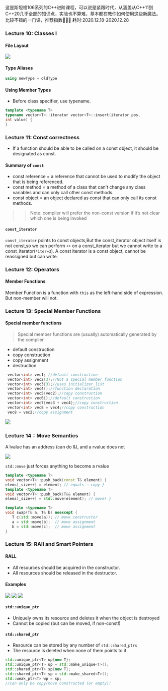 这是斯坦福106系列的C++进阶课程，可以说是紧跟时代，从涵盖从C++11到C++20几乎全部的知识点，实验也不算难，基本都在教你如何使用这些新魔法。
比较不错的一门课，推荐指数🌟🌟🌟
耗时:2020.12.18-2020.12.28

### Lecture 10: Classes I

#### File Layout

![](./images/1.png)


#### Type Aliases
```C++
using newType = oldType
```

#### Using Member Types

* Before class specifier, use typename.
```C++
template <typename T>
typename vector<T>::iterator vector<T>::insert(iterator pos,
int value) {
}
```

### Lecture 11: Const correctness

* If a function should be able to be called on a const object, it should be designated as const.


#### Summary of `const`
* const reference = a reference that cannot be used to modify the object that is being referenced.
* const method = a method of a class that can't change any class
variables and can only call other const methods.
* const object = an object declared as const that can only call its const methods.

>>Note: compiler will prefer the
non-const version if it’s not clear
which one is being invoked

#### `const_iterator`
`const_iterator` points to const objects,But the const_iterator object itself is not const,so we can perform `++` on a const_iterator but we cannot write to a const_iterator(`*iter=3`). A const iterator is a const object, cannot be reassigned but can write.


### Lecture 12: Operators

#### Member Functions
Member Function is a function with `this` as the left-hand side of expression. But non-member will not.


### Lecture 13: Special Member Functions

#### Special member functions
> Special member functions are (usually) automatically generated by the compiler

* default construction
* copy construction
* copy assignment
* destruction

```C++
 vector<int> vec1; //default construction
 vector<int> vec2(3);//Not a special member function
 vector<int> vec3{3};//uses initializer_list
 vector<int> vec4();//function declaration
 vector<int> vec5(vec2);//copy construction
 vector<int> vec6{};//default construction
 vector<int> vec7{vec3 + vec4};//copy construction
 vector<int> vec8 = vec4;//copy construction
 vec8 = vec2;//copy assignment
```

![](./images/2.png)


### Lecture 14：Move Semantics
A lvalue has an address (can do &), and a rvalue does not

![](./images/3.png)

`std::move` just forces anything to become a rvalue



```C++
template <typename T>
void vector<T>::push_back(const T& element) {
elems[_size++] = element; // equals → copy }
template <typename T>
void vector<T>::push_back(T&& element) {
elems[_size++] = std::move(element); // move! }
```

```C++
template <typename T>
void swap(T& a, T& b) noexcept {
   T c(std::move(a)); // move constructor
   a = std::move(b);  // move assignment
   b = std::move(c);  // move assignment
}

```


### Lecture 15: RAII and Smart Pointers

#### RALL
* All resources should be acquired in the constructor.
* All resources should be released in the destructor.


#### Examples
![](./images/4.png)
![](./images/5.png)
![](./images/6.png)


#### `std::unique_ptr`
* Uniquely owns its resource and deletes it when the object is destroyed
* Cannot be copied (but can be moved, if non-const!)

#### `std::shared_ptr`
* Resource can be stored by any number of `std::shared_ptrs`
* The resource is deleted when none of them points to it


```C++
std::unique_ptr<T> up{new T};
std::unique_ptr<T> up = std::make_unique<T>();
std::shared_ptr<T> sp{new T};
std::shared_ptr<T> sp = std::make_shared<T>();
std::weak_ptr<T> wp = sp;
//can only be copy/move constructed (or empty)!
```
